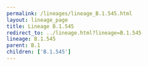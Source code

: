 ```yaml
---
permalink: /lineages/lineage_B.1.545.html
layout: lineage_page
title: Lineage B.1.545
redirect_to: ../lineage.html?lineage=B.1.545
lineage: B.1.545
parent: B.1
children: ['B.1.545']
---
```

